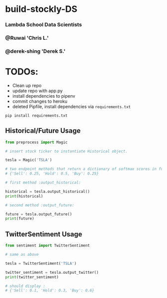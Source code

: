# build-stockly-DS

### Lambda School Data Scientists 

### @Ruwai 'Chris L.'
### @derek-shing 'Derek S.'

# TODOs:

- Clean up repo
- update repo with app.py
- install dependencies to pipenv
- commit changes to heroku
- deleted Pipfile, install dependencies via `requirements.txt`

`pip install requirements.txt`

## Historical/Future Usage

```python
from preprocess import Magic

# insert stock ticker to instantiate Historical object.

tesla = Magic('TSLA')

# two endpoint methods that return a dictionary of softmax scores in format:
# {'Sell': 0.25, 'Hold': 0.5, 'Buy': 0.25}

# first method :output_historical:

historical = tesla.output_historical()
print(historical)

# second method :output_future:

future = tesla.output_future()
print(future)
```
## TwitterSentiment Usage

```python
from sentiment import TwitterSentiment

# same as above

tesla = TwitterSentiment('TSLA')

twitter_sentiment = tesla.output_twitter()
print(twitter_sentiment)

# should display :
# {'Sell': 0.1, 'Hold': 0.3, 'Buy': 0.6}
```
